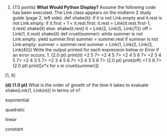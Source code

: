 1. (7.0 points) **What Would Python Display?** Assume the following code has been executed. The Link class appears on the midterm 2 study guide (page 2, left side). def shake(it):  if it is not Link.empty and it.rest is not Link.empty:  if it.first + 1 < it.rest.first:  it.rest = Link(it.rest.first-1, it.rest)  shake(it)  else:  shake(it.rest)  it = Link(2, Link(5, Link(7)))  off = Link(1, it.rest)  shake(it) def cruel(summer):  while summer is not Link.empty:  yield summer.first  summer = summer.rest  if summer is not Link.empty:  summer = summer.rest  summer = Link(1, Link(2, Link(3, Link(4)))) Write the output printed for each expression below or _Error_ if an error occurs. 1. (2.0 pt) print(it) <2 5 7> <2 4 5 7> <2 4 5 6 7> <2 3 4 5 7> <2 4 3 5 7> <2 3 4 5 6 7> <2 4 3 5 6 7> (2.0 pt) print(off) <1 5 6 7> (2.0 pt) print([x*x for x in cruel(summer)])

[1, 9]

**(d) (1.0 pt)** What is the order of growth of the time it takes to evaluate shake(Link(1, Link(n))) in terms of n?

exponential

quadratic

linear

constant